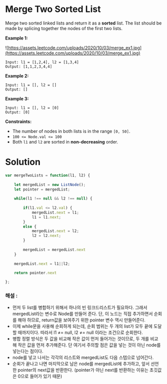 # Merge Two Sorted List

Merge two sorted linked lists and return it as a **sorted** list. The list should be made by splicing together the nodes of the first two lists.

**Example 1:**

![https://assets.leetcode.com/uploads/2020/10/03/merge_ex1.jpg](https://assets.leetcode.com/uploads/2020/10/03/merge_ex1.jpg)

```
Input: l1 = [1,2,4], l2 = [1,3,4]
Output: [1,1,2,3,4,4]

```

**Example 2:**

```
Input: l1 = [], l2 = []
Output: []

```

**Example 3:**

```
Input: l1 = [], l2 = [0]
Output: [0]

```

**Constraints:**

- The number of nodes in both lists is in the range `[0, 50]`.
- `100 <= Node.val <= 100`
- Both `l1` and `l2` are sorted in **non-decreasing** order.

# Solution

```jsx
var mergeTwoLists = function(l1, l2) {
    
    let mergedList = new ListNode();
    let pointer = mergedList;
    
    while(l1 !== null && l2 !== null) {
        
        if(l1.val <= l2.val) {
            mergedList.next = l1;
            l1 = l1.next;
        }
        else {
            mergedList.next = l2;
            l2 = l2.next;
        }
        
        mergedList = mergedList.next
    }
    
    mergedList.next = l1||l2;
    
    return pointer.next

};
```

### 해설 :

- 먼저 두 list를 병합하기 위해서 하나의 빈 링크드리스트가 필요하다. 그래서 mergedList라는 변수로 Node를 만들어 준다. 단, 이 노드는 직접 추가하면서 순회를 해야 하므로, return값을 보여주기 위한 pointer 변수 역시 만들어준다.
- 이제 while문을 사용해 순회하게 되는데, 순회 범위는 두 개의 list가 모두 끝에 도달할 때까지이다. 따라서 l1 ≠= null, l2 ≠= null 이라는 조건으로 순회한다.
- 병합 정렬 방식은 두 값을 비교해 작은 값이 먼저 들어가는 것이므로, 두 개를 비교해 작은 값을 먼저 추가해준다. 단 여기서 주의할 점은 값을 넣는 것이 아닌 node를 넣는다는 점이다.
- node를 넣고 나서는 각각의 리스트와 mergedList도 다음 스텝으로 넘어간다.
- 순회가 끝나고 나면 마지막으로 남은 node를 mergedList에 추가하고, 앞서 선언한 pointer의 next값을 반환한다. (pointer가 아닌 next를 반환하는 이유는 초깃값은 0으로 들어가 있기 때문)
